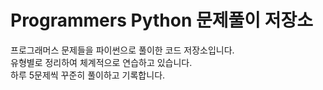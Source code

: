 # Programmers Python 문제풀이 저장소

프로그래머스 문제들을 파이썬으로 풀이한 코드 저장소입니다.  
유형별로 정리하여 체계적으로 연습하고 있습니다.  
하루 5문제씩 꾸준히 풀이하고 기록합니다.
